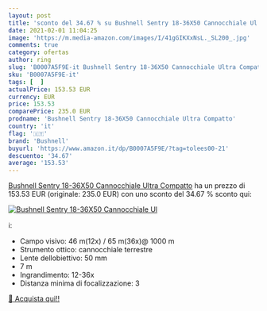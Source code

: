 ```yaml
---
layout: post
title: 'sconto del 34.67 % su Bushnell Sentry 18-36X50 Cannocchiale Ul  '
date: 2021-02-01 11:04:25
image: 'https://m.media-amazon.com/images/I/41gGIKXxNsL._SL200_.jpg'
comments: true
category: ofertas
author: ring
slug: 'B0007A5F9E-it Bushnell Sentry 18-36X50 Cannocchiale Ultra Compatto'
sku: 'B0007A5F9E-it'
tags: [  ]
actualPrice: 153.53 EUR
currency: EUR
price: 153.53
comparePrice: 235.0 EUR
prodname: 'Bushnell Sentry 18-36X50 Cannocchiale Ultra Compatto'
country: 'it'
flag: '🇮🇹'
brand: 'Bushnell'
buyurl: 'https://www.amazon.it/dp/B0007A5F9E/?tag=tolees00-21'
descuento: '34.67'
average: '153.53'
---
```


[Bushnell Sentry 18-36X50 Cannocchiale Ultra Compatto](https://www.amazon.it/dp/B0007A5F9E/?tag=tolees00-21) ha un prezzo di 153.53 EUR (originale: 235.0 EUR) con uno sconto del 34.67 % sconto qui:

[![Bushnell Sentry 18-36X50 Cannocchiale Ul](https://m.media-amazon.com/images/I/41gGIKXxNsL._SL200_.jpg)](https://www.amazon.it/dp/B0007A5F9E/?tag=tolees00-21)

ℹ️:

- Campo visivo: 46 m(12x) / 65 m(36x)@ 1000 m
- Strumento ottico: cannocchiale terrestre
- Lente dellobiettivo: 50 mm
- 7 m
- Ingrandimento: 12-36x
- Distanza minima di focalizzazione: 3

[🛒 Acquista qui!!](https://www.amazon.it/dp/B0007A5F9E/?tag=tolees00-21)
